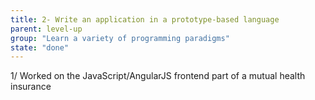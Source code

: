 ```yaml
---
title: 2- Write an application in a prototype-based language
parent: level-up
group: "Learn a variety of programming paradigms"
state: "done"
---
```


1/ Worked on the JavaScript/AngularJS frontend part of a mutual health insurance
